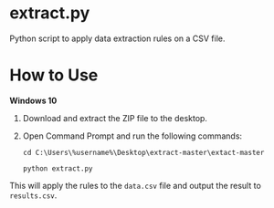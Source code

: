 extract.py
==========

Python script to apply data extraction rules on a CSV file.

How to Use
==========

**Windows 10**

1. Download and extract the ZIP file to the desktop.
2. Open Command Prompt and run the following commands:

   `cd C:\Users\%username%\Desktop\extract-master\extact-master`

   `python extract.py`

This will apply the rules to the `data.csv` file and output the result to `results.csv`.
